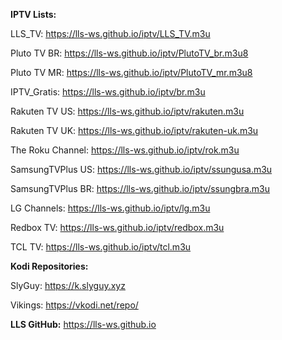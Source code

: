 <b>IPTV Lists:</b>

LLS_TV: <a href="https://lls-ws.github.io/iptv/LLS_TV.m3u" >https://lls-ws.github.io/iptv/LLS_TV.m3u</a>

Pluto TV BR: <a href="https://lls-ws.github.io/iptv/PlutoTV_br.m3u8" >https://lls-ws.github.io/iptv/PlutoTV_br.m3u8</a>

Pluto TV MR: <a href="https://lls-ws.github.io/iptv/PlutoTV_mr.m3u8" >https://lls-ws.github.io/iptv/PlutoTV_mr.m3u8</a>

IPTV_Gratis: <a href="https://lls-ws.github.io/iptv/br.m3u" >https://lls-ws.github.io/iptv/br.m3u</a>

Rakuten TV US: <a href="https://lls-ws.github.io/iptv/rakuten.m3u" >https://lls-ws.github.io/iptv/rakuten.m3u</a>

Rakuten TV UK: <a href="https://lls-ws.github.io/iptv/rakuten-uk.m3u" >https://lls-ws.github.io/iptv/rakuten-uk.m3u</a>

The Roku Channel: <a href="https://lls-ws.github.io/iptv/rok.m3u" >https://lls-ws.github.io/iptv/rok.m3u</a>

SamsungTVPlus US: <a href="https://lls-ws.github.io/iptv/ssungusa.m3u" >https://lls-ws.github.io/iptv/ssungusa.m3u</a>

SamsungTVPlus BR: <a href="https://lls-ws.github.io/iptv/ssungbra.m3u" >https://lls-ws.github.io/iptv/ssungbra.m3u</a>

LG Channels: <a href="https://lls-ws.github.io/iptv/lg.m3u" >https://lls-ws.github.io/iptv/lg.m3u</a>

Redbox TV: <a href="https://lls-ws.github.io/iptv/redbox.m3u" >https://lls-ws.github.io/iptv/redbox.m3u</a>

TCL TV: <a href="https://lls-ws.github.io/iptv/tcl.m3u" >https://lls-ws.github.io/iptv/tcl.m3u</a>

<b>Kodi Repositories:</b>

SlyGuy: <a href="https://k.slyguy.xyz" >https://k.slyguy.xyz</a>

Vikings: <a href="https://vkodi.net/repo/" >https://vkodi.net/repo/</a>

<b>LLS GitHub:</b>
<a href="https://lls-ws.github.io" >https://lls-ws.github.io</a>
